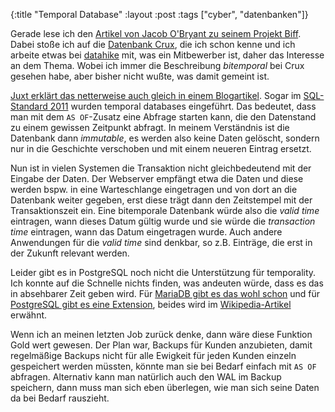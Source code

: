 {:title "Temporal Database"
 :layout :post
 :tags  ["cyber", "datenbanken"]}

Gerade lese ich den [Artikel von Jacob O'Bryant zu seinem Projekt Biff](https://findka.com/blog/migrating-to-biff/). Dabei stoße ich auf die [Datenbank Crux](https://opencrux.com/), die ich schon kenne und ich arbeite etwas bei [datahike](https://github.com/replikativ/datahike) mit, was ein Mitbewerber ist, daher das Interesse an dem Thema. Wobei ich immer die Beschreibung _bitemporal_ bei Crux gesehen habe, aber bisher nicht wußte, was damit gemeint ist.

[Juxt erklärt das netterweise auch gleich in einem Blogartikel](https://juxt.pro/blog/posts/value-of-bitemporality.html). Sogar im [SQL-Standard 2011](https://cs.ulb.ac.be/public/_media/teaching/infoh415/tempfeaturessql2011.pdf) wurden temporal databases eingeführt. Das bedeutet, dass man mit dem `AS OF`-Zusatz eine Abfrage starten kann, die den Datenstand zu einem gewissen Zeitpunkt abfragt. In meinem Verständnis ist die Datenbank dann _immutable_, es werden also keine Daten gelöscht, sondern nur in die Geschichte verschoben und mit einem neueren Eintrag ersetzt.

Nun ist in vielen Systemen die Transaktion nicht gleichbedeutend mit der Eingabe der Daten. Der Webserver empfängt etwa die Daten und diese werden bspw. in eine Warteschlange eingetragen und von dort an die Datenbank weiter gegeben, erst diese trägt dann den Zeitstempel mit der Transaktionszeit ein. Eine bitemporale Datenbank würde also die _valid time_ eintragen, wann dieses Datum gültig wurde und sie würde die _transaction time_ eintragen, wann das Datum eingetragen wurde. Auch andere Anwendungen für die _valid time_ sind denkbar, so z.B. Einträge, die erst in der Zukunft relevant werden.

Leider gibt es in PostgreSQL noch nicht die Unterstützung für temporality. Ich konnte auf die Schnelle nichts finden, was andeuten würde, dass es das in absehbarer Zeit geben wird. Für [MariaDB gibt es das wohl schon](https://mariadb.com/kb/en/system-versioned-tables/) und für [PostgreSQL gibt es eine Extension](https://github.com/arkhipov/temporal_tables), beides wird im [Wikipedia-Artikel](https://en.wikipedia.org/wiki/SQL:2011) erwähnt.

Wenn ich an meinen letzten Job zurück denke, dann wäre diese Funktion Gold wert gewesen. Der Plan war, Backups für Kunden anzubieten, damit regelmäßige Backups nicht für alle Ewigkeit für jeden Kunden einzeln gespeichert werden müssten, könnte man sie bei Bedarf einfach mit `AS OF` abfragen. Alternativ kann man natürlich auch den WAL im Backup speichern, dann muss man sich eben überlegen, wie man sich seine Daten da bei Bedarf rauszieht.
